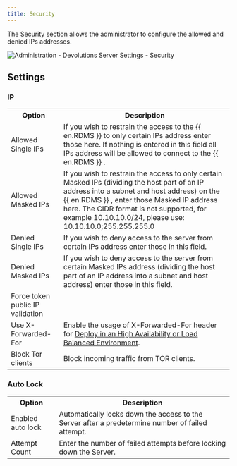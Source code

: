 ```yaml
---
title: Security
---
```

The Security section allows the administrator to configure the allowed and denied IPs addresses.  

![Administration - Devolutions Server Settings - Security](/img/en/server/serverop8045.png) 

## Settings 
### IP 
<table>
	<tr>
		<th>
Option 
		</th>
		<th>
Description 
		</th>
	</tr>
	<tr>
		<td>
Allowed Single IPs 
		</td>
		<td>
If you wish to restrain the access to the {{ en.RDMS }} to only certain IPs address enter those here. If nothing is entered in this field all IPs address will be allowed to connect to the {{ en.RDMS }} . 
		</td>
	</tr>
	<tr>
		<td>
Allowed Masked IPs 
		</td>
		<td>
If you wish to restrain the access to only certain Masked IPs (dividing the host part of an IP address into a subnet and host address) on the {{ en.RDMS }} , enter those Masked IP address here. The CIDR format is not supported, for example 10.10.10.0/24, please use: 10.10.10.0;255.255.255.0 
		</td>
	</tr>
	<tr>
		<td>
Denied Single IPs 
		</td>
		<td>
If you wish to deny access to the server from certain IPs address enter those in this field. 
		</td>
	</tr>
	<tr>
		<td>
Denied Masked IPs 
		</td>
		<td>
If you wish to deny access to the server from certain Masked IPs address (dividing the host part of an IP address into a subnet and host address) enter those in this field. 
		</td>
	</tr>
	<tr>
		<td>
Force token public IP validation 
		</td>
		<td>
		</td>
	</tr>
	<tr>
		<td>
Use X-Forwarded-For 
		</td>
		<td>
Enable the usage of X-Forwarded-For header for <a href="/kb/devolutions-server/knowledge-base/deploy-high-availability-load-balanced-env/" target="_blank">Deploy in an High Availability or Load Balanced Environment</a>. 
		</td>
	</tr>
	<tr>
		<td>
Block Tor clients 
		</td>
		<td>
Block incoming traffic from TOR clients. 
		</td>
	</tr>
</table>

### Auto Lock 
<table>
	<tr>
		<th>
Option 
		</th>
		<th>
Description 
		</th>
	</tr>
	<tr>
		<td>
Enabled auto lock 
		</td>
		<td>
Automatically locks down the access to the Server after a predetermine number of failed attempt. 
		</td>
	</tr>
	<tr>
		<td>
Attempt Count 
		</td>
		<td>
Enter the number of failed attempts before locking down the Server. 
		</td>
	</tr>
</table>


